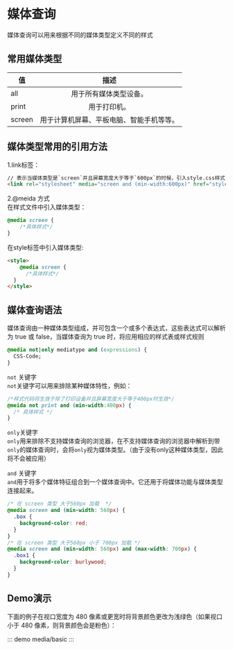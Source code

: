 # 媒体查询
媒体查询可以用来根据不同的媒体类型定义不同的样式

## 常用媒体类型
| 值        | 描述           |
| --------  |:-------------:|
| all	      | 用于所有媒体类型设备。  |
| print	    | 用于打印机。 |
| screen	  | 用于计算机屏幕、平板电脑、智能手机等等。 |

## 媒体类型常用的引用方法
1.link标签：<br>
```html
// 表示当媒体类型是`screen`并且屏幕宽度大于等于`600px`的时候，引入style.css样式
<link rel="stylesheet" media="screen and (min-width:600px)" href="style.css" />
```
2.@meida 方式<br>
在样式文件中引入媒体类型：
```css
@media screen {
    /*具体样式*/
}
```
在style标签中引入媒体类型:
```html
<style>
    @media screen {
      /*具体样式*/
  }
</style>
```


## 媒体查询语法
媒体查询由一种媒体类型组成，并可包含一个或多个表达式，这些表达式可以解析为 true 或 false，当媒体查询为 true 时，将应用相应的样式表或样式规则
```css
@media not|only mediatype and (expressions) {
  CSS-Code;
}
```
`not` 关键字<br>
`not`关键字可以用来排除某种媒体特性，例如：
```css
/*样式代码将生效于除了打印设备并且屏幕宽度大于等于400px时生效*/
@meida not print and (min-width:400px) {
  /* 具体样式 */
}
```

`only`关键字<br>
`only`用来排除不支持媒体查询的浏览器，在不支持媒体查询的浏览器中解析到带`only`的媒体查询时，会将`only`视为媒体类型。（由于没有only这种媒体类型，因此将不会被应用）

`and` 关键字<br>
`and`用于将多个媒体特征组合到一个媒体查询中。它还用于将媒体功能与媒体类型连接起来。
```css
/* 在 screen 类型 大于560px 加载  */
@media screen and (min-width: 560px) {
  .box {
    background-color: red;
  }
}
/* 在 screen 类型 大于560px 小于 700px 加载 */
@media screen and (min-width: 560px) and (max-width: 700px) {
  .box1 {
    background-color: burlywood;
  }
}
```

## Demo演示
下面的例子在视口宽度为 480 像素或更宽时将背景颜色更改为浅绿色（如果视口小于 480 像素，则背景颜色会是粉色）：

::: demo
media/basic
:::

